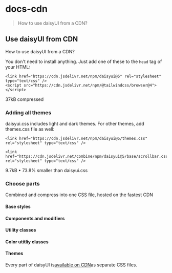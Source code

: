 # docs-cdn

> How to use daisyUI from a CDN?

## Use daisyUI from CDN

How to use daisyUI from a CDN?

You don't need to install anything. Just add one of these to the `head` tag of your HTML:

    <link href="https://cdn.jsdelivr.net/npm/daisyui@5" rel="stylesheet" type="text/css" />
    <script src="https://cdn.jsdelivr.net/npm/@tailwindcss/browser@4"></script>

37kB compressed

### Adding all themes

daisyui.css includes light and dark themes. For other themes, add themes.css file as well:

    <link href="https://cdn.jsdelivr.net/npm/daisyui@5/themes.css" rel="stylesheet" type="text/css" />

    <link href="https://cdn.jsdelivr.net/combine/npm/daisyui@5/base/scrollbar.css,npm/daisyui@5/base/svg.css,npm/daisyui@5/base/rootscrollgutter.css,npm/daisyui@5/base/rootcolor.css,npm/daisyui@5/base/properties.css,npm/daisyui@5/base/rootscrolllock.css,npm/daisyui@5/base/reset.css,npm/daisyui@5/components/input.css,npm/daisyui@5/components/menu.css,npm/daisyui@5/components/toggle.css,npm/daisyui@5/components/checkbox.css,npm/daisyui@5/components/button.css,npm/daisyui@5/components/select.css,npm/daisyui@5/theme/light.css" rel="stylesheet" type="text/css" />

9.7kB • 73.8% smaller than daisyui.css

### Choose parts

Combined and compress into one CSS file, hosted on the fastest CDN

#### Base styles

#### Components and modifiers

#### Utility classes

#### Color utitliy classes

#### Themes

Every part of daisyUI is[available on CDN](https://cdn.jsdelivr.net/npm/daisyui@5/)as separate CSS files.
